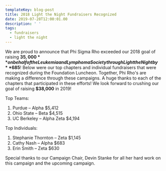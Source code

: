 ```yaml
---
templateKey: blog-post
title: 2018 Light the Night Fundraisers Recognized
date: 2019-07-28T12:00:01.00
description: ' '
tags:
  - fundraisers
  - light the night
---
```


We are proud to announce that Phi Sigma Rho exceeded our 2018 goal of raising **$35,000** on behalf of the Leukemia and Lymphoma Society through Light the Night by **$685**! Below were our top chapters and individual fundraisers that were recognized during the Foundation Luncheon. Together, Phi Rho's are making a difference through these campaigns. A huge thanks to each of the chapters that participated in these efforts! We look forward to crushing our goal of raising **$38,000** in 2019!

Top Teams:

1. Purdue – Alpha $5,412
2. Ohio State – Beta $4,515
3. UC Berkeley – Alpha Zeta $4,194

Top Individuals:

1. Stephanie Thornton – Zeta $1,145
2. Cathy Nash – Alpha $683
3. Erin Smith – Zeta $630

Special thanks to our Campaign Chair, Devin Stanke for all her hard work on this campaign and the upcoming campaign.
